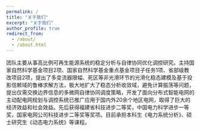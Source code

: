 ```yaml
---
permalink: /
title: "关于我们"
excerpt: "关于我们"
author_profile: true
redirect_from: 
  - /about/
  - /about.html
---
```


团队主要从事高比例可再生能源系统的稳定分析与自律协同优化调控研究。主持国家自然科学基金项目2项、国家自然科学基金重点基金项目子任务1项、省部级教改项目2项，提出了多变流器限幅、死区等非光滑环节的光滑化稳态建模及基于投影信赖域的鲁棒求解方法，极大地扩大了稳态分析收敛域，避免计算振荡等问题，提出仅需交换边界信息的多微网自律协同调度策略，开发了面向分布式智能电网的主动配电网规划与调控系统已推广应用于国内外20余个地区电网，取得了巨大的经济效益和社会效益。先后获得福建省科技进步二等奖，中国电力科学进步一等奖，国家电网公司科技进步二等奖等奖项。目前承担本科生《电力系统分析》、硕士研究生《动态电力系统》等课程。

